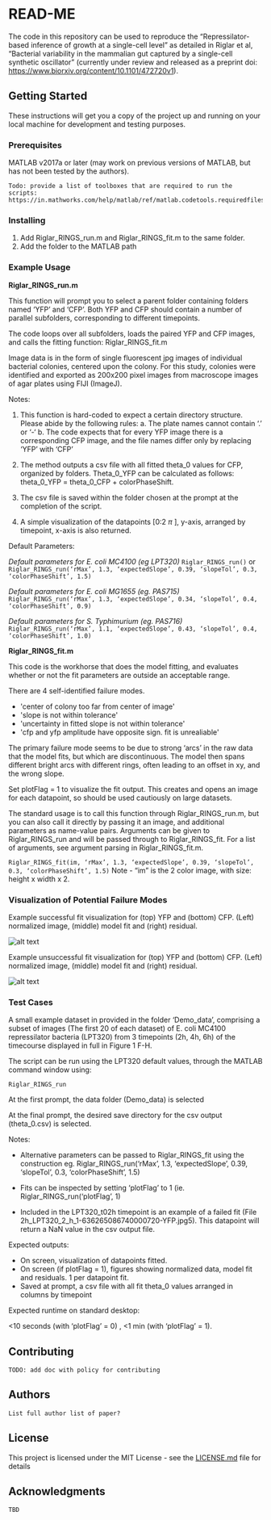 # READ-ME

The code in this repository can be used to reproduce the “Repressilator-based inference of growth at a single-cell level” as detailed in Riglar et al, “Bacterial variability in the mammalian gut captured by a single-cell synthetic oscillator” (currently under review and released as a preprint doi: https://www.biorxiv.org/content/10.1101/472720v1). 

## Getting Started

These instructions will get you a copy of the project up and running on your local machine for development and testing purposes.

### Prerequisites

MATLAB v2017a or later (may work on previous versions of MATLAB, but has not been tested by the authors).

```
Todo: provide a list of toolboxes that are required to run the scripts:
https://in.mathworks.com/help/matlab/ref/matlab.codetools.requiredfilesandproducts.html
```

### Installing

1. Add Riglar_RINGS_run.m and Riglar_RINGS_fit.m to the same folder.
2. Add the folder to the MATLAB path

### Example Usage

**Riglar_RINGS_run.m**

This function will prompt you to select a parent folder containing folders named ‘YFP’ and ‘CFP’. Both YFP and CFP should contain a number of parallel subfolders, corresponding to different timepoints. 

The code loops over all subfolders, loads the paired YFP and CFP images, and calls the fitting function: Riglar_RINGS_fit.m

Image data is in the form of single fluorescent jpg images of individual bacterial colonies, centered upon the colony. For this study, colonies were identified and exported as 200x200 pixel images from macroscope images of agar plates using FIJI (ImageJ).

Notes:

1. This function is hard-coded to expect a certain directory structure. Please abide by the following rules:
    a. The plate names cannot contain ‘.’ or ‘-‘
    b. The code expects that for every YFP image there is a corresponding CFP image, and the file names differ only by replacing ‘YFP’ with ‘CFP’

2. The method outputs a csv file with all fitted theta_0 values for CFP, organized by folders.  Theta_0_YFP can be calculated as follows: theta_0_YFP = theta_0_CFP + colorPhaseShift.

3. The csv file is saved within the folder chosen at the prompt at the completion of the script. 

4. A simple visualization of the datapoints [0:2 $\pi$ ], y-axis, arranged by timepoint, x-axis is also returned.

Default Parameters:

_Default parameters for E. coli MC4100 (eg LPT320)_ 
```Riglar_RINGS_run()```
or
```Riglar_RINGS_run(‘rMax’, 1.3, ‘expectedSlope’, 0.39, ‘slopeTol’, 0.3, ‘colorPhaseShift’, 1.5)```

_Default parameters for E. coli MG1655 (eg. PAS715)_ 
```Riglar_RINGS_run(‘rMax’, 1.3, ‘expectedSlope’, 0.34, ‘slopeTol’, 0.4, ‘colorPhaseShift’, 0.9)```

_Default parameters for S. Typhimurium (eg. PAS716)_ 
```Riglar_RINGS_run(‘rMax’, 1.1, ‘expectedSlope’, 0.43, ‘slopeTol’, 0.4, ‘colorPhaseShift’, 1.0)```

**Riglar_RINGS_fit.m**

This code is the workhorse that does the model fitting, and evaluates whether or not the fit parameters are outside an acceptable range. 

There are 4 self-identified failure modes.
* 'center of colony too far from center of image'
* 'slope is not within tolerance'
* 'uncertainty in fitted slope is not within tolerance'
* 'cfp and yfp amplitude have opposite sign.  fit is unrealiable'

The primary failure mode seems to be due to strong ‘arcs’ in the raw data that the model fits, but which are discontinuous. The model then spans different bright arcs with different rings, often leading to an offset in xy, and the wrong slope. 

Set plotFlag = 1 to visualize the fit output. This creates and opens an image for each datapoint, so should be used cautiously on large datasets. 

The standard usage is to call this function through Riglar_RINGS_run.m, but you can also call it directly by passing it an image, and additional parameters as name-value pairs. Arguments can be given to Riglar_RINGS_run and will be passed through to Riglar_RINGS_fit. For a list of arguments, see argument parsing in Riglar_RINGS_fit.m.

`Riglar_RINGS_fit(im, ‘rMax’, 1.3, ‘expectedSlope’, 0.39, ‘slopeTol’, 0.3, ‘colorPhaseShift’, 1.5)`
Note - “im” is the 2 color image, with size: height x width x 2.

### Visualization of Potential Failure Modes

Example successful fit visualization for (top) YFP and (bottom) CFP.  (Left) normalized image, (middle) model fit and (right) residual.

![alt text](https://github.com/HMS-IDAC/repressilator-colony-rings/blob/master/successful_fit.png "Logo Title Text 1")


Example unsuccessful fit visualization for (top) YFP and (bottom) CFP.  (Left) normalized image, (middle) model fit and (right) residual.

![alt text](https://github.com/HMS-IDAC/repressilator-colony-rings/blob/master/unsuccessful_fit.png "Logo Title Text 1")

### Test Cases

A small example dataset in provided in the folder ‘Demo_data’, comprising a subset of images (The first 20 of each dataset) of E. coli MC4100 repressilator bacteria (LPT320) from 3 timepoints (2h, 4h, 6h) of the timecourse displayed in full in Figure 1 F-H. 

The script can be run using the LPT320 default values, through the MATLAB command window using:

`Riglar_RINGS_run`

At the first prompt, the data folder (Demo_data) is selected

At the final prompt, the desired save directory for the csv output (theta_0.csv) is selected.

Notes:

*	Alternative parameters can be passed to Riglar_RINGS_fit using the construction eg. 
Riglar_RINGS_run(‘rMax’, 1.3, ‘expectedSlope’, 0.39, ‘slopeTol’, 0.3, ‘colorPhaseShift’, 1.5)

*	Fits can be inspected by setting ‘plotFlag’ to 1 (ie. Riglar_RINGS_run(‘plotFlag’, 1)

*	Included in the LPT320_t02h timepoint is an example of a failed fit (File 2h_LPT320_2_h_1-636265086740000720-YFP.jpg5). This datapoint will return a NaN value in the csv output file. 


Expected outputs:

*	On screen, visualization of datapoints fitted. 
*	On screen (if plotFlag = 1), figures showing normalized data, model fit and residuals. 1 per datapoint fit. 
*	Saved at prompt, a csv file with all fit theta_0 values arranged in columns by timepoint

Expected runtime on standard desktop:

<10 seconds (with ‘plotFlag’ = 0) , <1 min (with ‘plotFlag’ = 1). 


## Contributing

```
TODO: add doc with policy for contributing
```

## Authors

```
List full author list of paper?
```

## License

This project is licensed under the MIT License - see the [LICENSE.md](LICENSE) file for details

## Acknowledgments

```
TBD
```
